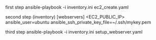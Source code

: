 first step
 ansible-playbook -i inventory.ini ec2_create.yaml

second step (inventory)
[webservers]
<EC2_PUBLIC_IP> ansible_user=ubuntu ansible_ssh_private_key_file=~/.ssh/mykey.pem

third step
ansible-playbook -i inventory.ini setup_webserver.yaml
